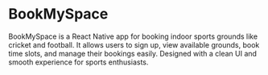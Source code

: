 # BookMySpace
BookMySpace is a React Native app for booking indoor sports grounds like cricket and football. It allows users to sign up, view available grounds, book time slots, and manage their bookings easily. Designed with a clean UI and smooth experience for sports enthusiasts.
